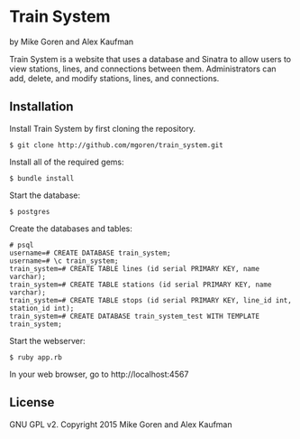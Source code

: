 Train System
================

by Mike Goren and Alex Kaufman

Train System is a website that uses a database and Sinatra to allow users to view stations, lines, and connections between them. Administrators can add, delete, and modify stations, lines, and connections.

Installation
------------

Install Train System by first cloning the repository.  
```
$ git clone http://github.com/mgoren/train_system.git
```

Install all of the required gems:
```
$ bundle install
```

Start the database:
```
$ postgres
```

Create the databases and tables:
```
# psql
username=# CREATE DATABASE train_system;
username=# \c train_system;
train_system=# CREATE TABLE lines (id serial PRIMARY KEY, name varchar);
train_system=# CREATE TABLE stations (id serial PRIMARY KEY, name varchar);
train_system=# CREATE TABLE stops (id serial PRIMARY KEY, line_id int, station_id int);
train_system=# CREATE DATABASE train_system_test WITH TEMPLATE train_system;
```

Start the webserver:
```
$ ruby app.rb
```

In your web browser, go to http://localhost:4567

License
-------

GNU GPL v2. Copyright 2015 Mike Goren and Alex Kaufman
